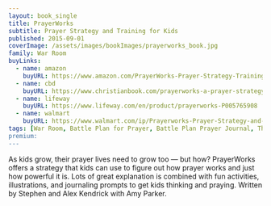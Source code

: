 ```yaml
---
layout: book_single
title: PrayerWorks
subtitle: Prayer Strategy and Training for Kids
published: 2015-09-01
coverImage: /assets/images/bookImages/prayerworks_book.jpg
family: War Room
buyLinks:
  - name: amazon
    buyURL: https://www.amazon.com/PrayerWorks-Prayer-Strategy-Training-Kids/dp/1433688697/ref=sr_1_1?keywords=PrayerWorks&qid=1637336753&qsid=141-6196979-4180442&sr=8-1&sres=1433688697%2CB07BZLP22Y%2CB008BUMOBY%2CB08B42QKDW%2CB00CPGMUXW%2CB000E28UQU%2CB076G9M9JG%2CB07L4Q3MVY%2CB004Z2090U%2CB0948NQ2WR%2CB083CZ6ZQ5%2CB00FH8PGB8%2CB08XBRCQ5X%2CB08BFD54YW%2CB0026SR0FW%2CB071X9FZ7R%2CB08G81CTB5%2CB0026SSW8G%2CB00NHX6UWY%2CB007ANL5LS&srpt=ABIS_BOOK
  - name: cbd
    buyURL: https://www.christianbook.com/prayerworks-a-prayer-strategy-for-kids/alex-kendrick/9781433688690/pd/688690?event=ESRCN
  - name: lifeway
    buyURL: https://www.lifeway.com/en/product/prayerworks-P005765908
  - name: walmart
    buyURL: https://www.walmart.com/ip/Prayerworks-Prayer-Strategy-and-Training-for-Kids-Hardcover-9781433688690/44719475
tags: [War Room, Battle Plan for Prayer, Battle Plan Prayer Journal, This Means War, Peter's Perfect Prayer Place]
premium:
---
```

As kids grow, their prayer lives need to grow too — but how? PrayerWorks offers a strategy that kids can use to figure out how prayer works and just how powerful it is. Lots of great explanation is combined with fun activities, illustrations, and journaling prompts to get kids thinking and praying. Written by Stephen and Alex Kendrick with Amy Parker.

